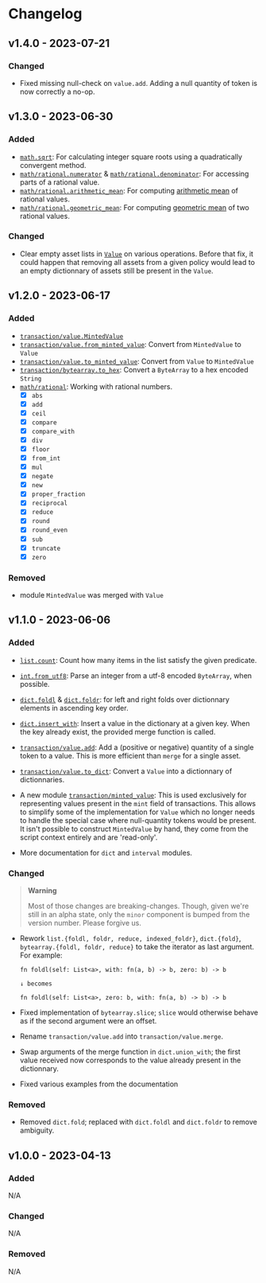 # Changelog

## v1.4.0 - 2023-07-21

### Changed

- Fixed missing null-check on `value.add`. Adding a null quantity of token is now correctly a no-op.

## v1.3.0 - 2023-06-30

### Added

- [`math.sqrt`](https://aiken-lang.github.io/stdlib/aiken/math.html#sqrt): For calculating integer square roots using a quadratically convergent method.
- [`math/rational.numerator`](https://aiken-lang.github.io/stdlib/aiken/math/rational.html#numerator) & [`math/rational.denominator`](https://aiken-lang.github.io/stdlib/aiken/math/rational.html#numerator): For accessing parts of a rational value.
- [`math/rational.arithmetic_mean`](https://aiken-lang.github.io/stdlib/aiken/math/rational.html#arithmetic_mean): For computing [arithmetic mean](https://en.wikipedia.org/wiki/Arithmetic_mean) of rational values.
- [`math/rational.geometric_mean`](https://aiken-lang.github.io/stdlib/aiken/math/rational.html#geometric_mean): For computing [geometric mean](https://en.wikipedia.org/wiki/Geometric_mean) of two rational values.

### Changed

- Clear empty asset lists in [`Value`](https://aiken-lang.github.io/stdlib/aiken/transaction/value.html#Value) on various operations. Before that fix, it could happen that removing all assets from a given policy would lead to an empty dictionnary of assets still be present in the `Value`.

## v1.2.0 - 2023-06-17

### Added

- [`transaction/value.MintedValue`](https://aiken-lang.github.io/stdlib/aiken/transaction/value.html#MintedValue)
- [`transaction/value.from_minted_value`](https://aiken-lang.github.io/stdlib/aiken/transaction/value.html#from_minted_value): Convert from `MintedValue` to `Value`
- [`transaction/value.to_minted_value`](https://aiken-lang.github.io/stdlib/aiken/transaction/value.html#to_minted_value): Convert from `Value` to `MintedValue`
- [`transaction/bytearray.to_hex`](https://aiken-lang.github.io/stdlib/aiken/bytearray.html#to_hex): Convert a `ByteArray` to a hex encoded `String`
- [`math/rational`](https://aiken-lang.github.io/stdlib/aiken/math/rational.html): Working with rational numbers.
    - [x] `abs`
    - [x] `add`
    - [x] `ceil`
    - [x] `compare`
    - [x] `compare_with`
    - [x] `div`
    - [x] `floor`
    - [x] `from_int`
    - [x] `mul`
    - [x] `negate`
    - [x] `new`
    - [x] `proper_fraction`
    - [x] `reciprocal`
    - [x] `reduce`
    - [x] `round`
    - [x] `round_even`
    - [x] `sub`
    - [x] `truncate`
    - [x] `zero`

### Removed

- module `MintedValue` was merged with `Value`

## v1.1.0 - 2023-06-06

### Added

- [`list.count`](https://aiken-lang.github.io/stdlib/aiken/list.html#count): Count how many items in the list satisfy the given predicate.

- [`int.from_utf8`](https://aiken-lang.github.io/stdlib/aiken/int.html#from_utf8): Parse an integer from a utf-8 encoded `ByteArray`, when possible.

- [`dict.foldl`](https://aiken-lang.github.io/stdlib/aiken/dict.html#foldl) & [`dict.foldr`](https://aiken-lang.github.io/stdlib/aiken/dict.html#foldr): for left and right folds over dictionnary elements in ascending key order.

- [`dict.insert_with`](https://aiken-lang.github.io/stdlib/aiken/dict.html#insert_with): Insert a value in the dictionary at a given key. When the key already exist, the provided merge function is called.

- [`transaction/value.add`](https://aiken-lang.github.io/stdlib/aiken/transaction/value.html#add): Add a (positive or negative) quantity of a single token to a value. This is more efficient than `merge` for a single asset.

- [`transaction/value.to_dict`](https://aiken-lang.github.io/stdlib/aiken/transaction/value.html#to_dict): Convert a `Value` into a dictionnary of dictionnaries.

- A new module [`transaction/minted_value`](https://aiken-lang.github.io/stdlib/aiken/transaction/minted_value.html): This is used exclusively for representing values present in the `mint` field of transactions. This allows to simplify some of the implementation for `Value` which no longer needs to handle the special case where null-quantity tokens would be present. It isn't possible to construct `MintedValue` by hand, they come from the script context entirely and are 'read-only'.

- More documentation for `dict` and `interval` modules.

### Changed

> **Warning**
>
> Most of those changes are breaking-changes. Though, given we're still in an
> alpha state, only the `minor` component is bumped from the version number.
> Please forgive us.

- Rework `list.{foldl, foldr, reduce, indexed_foldr}`, `dict.{fold}`, `bytearray.{foldl, foldr, reduce}` to take the iterator as last argument. For example:

  ```
  fn foldl(self: List<a>, with: fn(a, b) -> b, zero: b) -> b

  ↓ becomes

  fn foldl(self: List<a>, zero: b, with: fn(a, b) -> b) -> b
  ```

- Fixed implementation of `bytearray.slice`; `slice` would otherwise behave as if the second argument were an offset.

- Rename `transaction/value.add` into `transaction/value.merge`.

- Swap arguments of the merge function in `dict.union_with`; the first value received now corresponds to the value already present in the dictionnary.

- Fixed various examples from the documentation

### Removed

- Removed `dict.fold`; replaced with `dict.foldl` and `dict.foldr` to remove ambiguity.

## v1.0.0 - 2023-04-13

### Added

N/A

### Changed

N/A

### Removed

N/A
